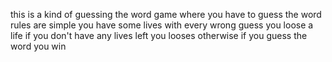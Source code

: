 this is a kind of guessing the word game where you have to guess the word 
rules are simple you have some lives 
with every wrong guess you loose a life 
if you don't have any lives left you looses 
otherwise if you guess the word you win
